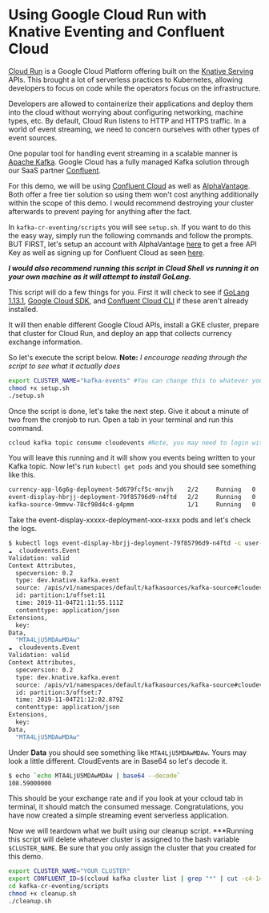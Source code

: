 # Using Google Cloud Run with Knative Eventing and Confluent Cloud

[Cloud Run](https://cloud.google.com/run/ "Cloud Run") is a Google Cloud Platform offering built on the [Knative Serving](https://knative.dev/docs/serving/ "Knative Serving") APIs. This brought a lot of serverless practices to Kubernetes, allowing developers to focus on code while the operators focus on the infrastructure.

Developers are allowed to containerize their applications and deploy them into the cloud without worrying about configuring networking, machine types, etc. By default, Cloud Run listens to HTTP and HTTPS traffic. In a world of event streaming, we need to concern ourselves with other types of event sources.

One popular tool for handling event streaming in a scalable manner is [Apache Kafka](https://kafka.apache.org). Google Cloud has a fully managed Kafka solution through our SaaS partner [Confluent](https://confluent.io).

For this demo, we will be using [Confluent Cloud](https://www.confluent.io/confluent-cloud/) as well as [AlphaVantage](https://www.alphavantage.co/). Both offer a free tier solution so using them won't cost anything additionally within the scope of this demo. I would recommend destroying your cluster afterwards to prevent paying for anything after the fact.

In `kafka-cr-eventing/scripts` you will see `setup.sh`. If you want to do this the easy way, simply run the following commands and follow the prompts. BUT FIRST, let's setup an account with AlphaVantage [here](https://www.alphavantage.co/support/#api-key) to get a free API Key as well as signing up for Confluent Cloud as seen [here](https://confluent.cloud/signup).

***I would also recommend running this script in Cloud Shell vs running it on your own machine as it will attempt to install GoLang.***

This script will do a few things for you. First it will check to see if [GoLang 1.13.1](https://golang.org/doc/go1.13), [Google Cloud SDK](https://cloud.google.com/sdk/), and [Confluent Cloud CLI](https://docs.confluent.io/current/cloud/cli/install.html) if these aren't already installed.

It will then enable different Google Cloud APIs, install a GKE cluster, prepare that cluster for Cloud Run, and deploy an app that collects currency exchange information.

So let's execute the script below. **Note:** *I encourage reading through the script to see what it actually does*

``` bash
export CLUSTER_NAME="kafka-events" #You can change this to whatever you want"
chmod +x setup.sh
./setup.sh
```

Once the script is done, let's take the next step. Give it about a minute of two from the cronjob to run. Open a tab in your terminal and run this command. 

``` bash
ccloud kafka topic consume cloudevents #Note, you may need to login with 'ccloud login`
```

You will leave this running and it will show you events being written to your Kafka topic. Now let's run `kubectl get pods` and you should see something like this.

```bash
currency-app-l6g6g-deployment-5d679fcf5c-mnvjh    2/2     Running   0          62s
event-display-hbrjj-deployment-79f85796d9-n4ftd   2/2     Running   0          5s
kafka-source-9mmvw-78cf98d4c4-g4pmm               1/1     Running   0          10s
```

Take the event-display-xxxxx-deployment-xxx-xxxx pods and let's check the logs. 

```bash
$ kubectl logs event-display-hbrjj-deployment-79f85796d9-n4ftd -c user-container
☁️  cloudevents.Event
Validation: valid
Context Attributes,
  specversion: 0.2
  type: dev.knative.kafka.event
  source: /apis/v1/namespaces/default/kafkasources/kafka-source#cloudevents
  id: partition:1/offset:11
  time: 2019-11-04T21:11:55.111Z
  contenttype: application/json
Extensions,
  key:
Data,
  "MTA4LjU5MDAwMDAw"
☁️  cloudevents.Event
Validation: valid
Context Attributes,
  specversion: 0.2
  type: dev.knative.kafka.event
  source: /apis/v1/namespaces/default/kafkasources/kafka-source#cloudevents
  id: partition:3/offset:7
  time: 2019-11-04T21:12:02.879Z
  contenttype: application/json
Extensions,
  key:
Data,
  "MTA4LjU5MDAwMDAw"
```

Under **Data** you should see something like `MTA4LjU5MDAwMDAw`. Yours may look a little different. CloudEvents are in Base64 so let's decode it.

```bash
$ echo `echo MTA4LjU5MDAwMDAw | base64 --decode`
108.59000000
```

This should be your exchange rate and if you look at your ccloud tab in terminal, it should match the consumed message. Congratulations, you have now created a simple streaming event serverless application.

Now we will teardown what we built using our cleanup script. ***Running this script will delete whatever cluster is assigned to the bash variable `$CLUSTER_NAME`. Be sure that you only assign the cluster that you created for this demo.

```  bash
export CLUSTER_NAME="YOUR CLUSTER"
export CONFLUENT_ID=$(ccloud kafka cluster list | grep "*" | cut -c4-14)
cd kafka-cr-eventing/scripts
chmod +x cleanup.sh
./cleanup.sh
```